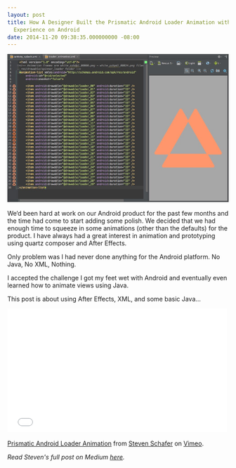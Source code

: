 ```yaml
---
layout: post
title: How A Designer Built the Prismatic Android Loader Animation with no Previous
  Experience on Android
date: 2014-11-20 09:38:35.000000000 -08:00
---
```



![](/content/images/2014/11/loader2.jpeg)

We‘d been hard at work on our Android product for the past few months and the time had come to start adding some polish. We decided that we had enough time to squeeze in some animations (other than the defaults) for the product. I have always had a great interest in animation and prototyping using quartz composer and After Effects. 

Only problem was I had never done anything for the Android platform. No Java, No XML, Nothing.

I accepted the challenge I got my feet wet with Android and eventually even learned how to animate views using Java.

This post is about using After Effects, XML, and some basic Java...

<iframe src="//player.vimeo.com/video/111062477" width="500" height="281" frameborder="0" webkitallowfullscreen mozallowfullscreen allowfullscreen></iframe> <p><a href="http://vimeo.com/111062477">Prismatic Android Loader Animation</a> from <a href="http://vimeo.com/user18665019">Steven Schafer</a> on <a href="https://vimeo.com">Vimeo</a>.</p>

*Read Steven's full post on Medium [here](https://medium.com/@stevenschafer/building-the-prismatic-android-loader-animation-989bd7b30dca).*
